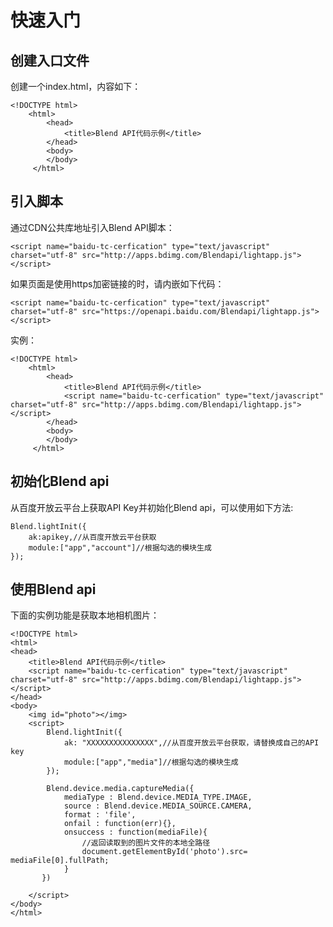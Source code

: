 # 快速入门

## 创建入口文件

创建一个index.html，内容如下：

	<!DOCTYPE html>		
		<html>
		    <head>
		    	<title>Blend API代码示例</title>
		    </head>
		    <body>
		    </body>
		 </html>

## 引入脚本

通过CDN公共库地址引入Blend API脚本：
	
	<script name="baidu-tc-cerfication" type="text/javascript" charset="utf-8" src="http://apps.bdimg.com/Blendapi/lightapp.js"></script>
	
如果页面是使用https加密链接的时，请内嵌如下代码：

	<script name="baidu-tc-cerfication" type="text/javascript" charset="utf-8" src="https://openapi.baidu.com/Blendapi/lightapp.js"></script>
	
实例：

	<!DOCTYPE html>		
		<html>
			<head>
		    	<title>Blend API代码示例</title>
		    	<script name="baidu-tc-cerfication" type="text/javascript" charset="utf-8" src="http://apps.bdimg.com/Blendapi/lightapp.js"></script>
		    </head>
		    <body>
		    </body>
		 </html>
		 
## 初始化Blend api

从百度开放云平台上获取API Key并初始化Blend api，可以使用如下方法:

	Blend.lightInit({
        ak:apikey,//从百度开放云平台获取
        module:["app","account"]//根据勾选的模块生成
    });
    
## 使用Blend api

下面的实例功能是获取本地相机图片：

	<!DOCTYPE html>     
	<html>
    <head>
        <title>Blend API代码示例</title>
        <script name="baidu-tc-cerfication" type="text/javascript" charset="utf-8" src="http://apps.bdimg.com/Blendapi/lightapp.js"></script>
    </head>
    <body>
        <img id="photo"></img>
        <script>
            Blend.lightInit({
                ak: "XXXXXXXXXXXXXXX",//从百度开放云平台获取，请替换成自己的API key
                module:["app","media"]//根据勾选的模块生成
            });
            
            Blend.device.media.captureMedia({
                mediaType : Blend.device.MEDIA_TYPE.IMAGE,
                source : Blend.device.MEDIA_SOURCE.CAMERA,
                format : 'file',
                onfail : function(err){},
                onsuccess : function(mediaFile){
                    //返回读取到的图片文件的本地全路径
                    document.getElementById('photo').src= mediaFile[0].fullPath;
                } 
           })
        
        </script>
    </body>
 	</html>





